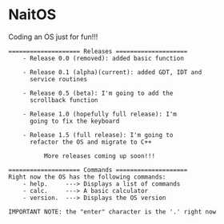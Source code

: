 # NaitOS
Coding an OS just for fun!!!

    ==================== Releases ====================
        - Release 0.0 (removed): added basic function

        - Release 0.1 (alpha)(current): added GDT, IDT and
          service routines

        - Release 0.5 (beta): I'm going to add the
          scrollback function

        - Release 1.0 (hopefully full release): I'm
          going to fix the keyboard

        - Release 1.5 (full release): I'm going to
          refactor the OS and migrate to C++

              More releases coming up soon!!!

    ==================== Commands ====================
    Right now the OS has the following commands:
        - help.     ---> Displays a list of commands
        - calc.     ---> A basic calculator
        - version.  ---> Displays the OS version

    IMPORTANT NOTE: the "enter" character is the '.' right now
